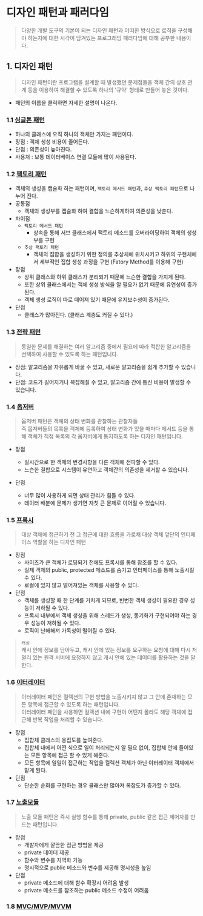 # 디자인 패턴과 패러다임

> 다양한 개발 도구의 기본이 되는 디자인 패턴과 어떠한 방식으로 로직을 구성해야 하는지에 대한 시각이 담겨있는 프로그래밍 패러다임에 대해 공부한 내용이다.

## 1. 디자인 패턴
> 디자인 패턴이란 프로그램을 설계할 때 발생했던 문제점들을 객체 간의 상호 관계 등을 이용하여 해결할 수 있도록 하나의 '규약' 형태로 만들어 놓은 것이다.
- 패턴의 이름을 클릭하면 자세한 설명이 나온다.

### 1.1 [싱글톤 패턴](https://github.com/gudals-kim/Studyroom/blob/delevlop/computer_science/designPattern/docs/singleton.md)

- 하나의 클래스에 오직 하나의 객체만 가지는 패턴이다.
- 장점 : 객체 생성 비용이 줄어든다.
- 단점 : 의존성이 높아진다.
- 사용처 : 보통 데이터베이스 연결 모듈에 많이 사용된다.

### 1.2 [팩토리 패턴](https://github.com/gudals-kim/Studyroom/blob/delevlop/computer_science/designPattern/docs/factory.md)

- 객체의 생성을 캡슐화 하는 패턴이며, ```팩토리 메서드 패턴```과, ```추상 팩토리 패턴```으로 나누어 진다.
- 공통점 
  - 객체의 생성부를 캡슐화 하여 결합을 느슨하게하여 의존성을 낮춘다.
- 차이점
  - ```팩토리 메서드 패턴``` 
    - 상속을 통해 서브 클래스에서 팩토리 메소드를 오버라이딩하여 객체의 생성부를 구현
  - ```추상 팩토리 패턴```
    - 객체의 집합을 생성하기 위한 정의를 추상체에 위치시키고 하위의 구현체에서 세부적인 집합 생성 과정을 구현 (Fatory Method를 이용해 구현)
- 장점
  - 상위 클래스와 하위 클래스가 분리되기 때문에 느슨한 결합을 가지게 된다.
  - 또한 상위 클래스에서는 객체 생성 방식을 알 필요가 없기 때문에 유연성이 증가된다.
  - 객체 생성 로직이 따로 떼어져 있기 때문에 유지보수성이 증가된다.
- 단점 
  - 클래스가 많아진다. (클래스 계층도 커질 수 있다.)

### 1.3 [전략 패턴](https://github.com/gudals-kim/Studyroom/blob/delevlop/computer_science/designPattern/docs/strate.md)
> 동일한 문제를 해결하는 여러 알고리즘 중에서 필요에 따라 적합한 알고리즘을 선택하여 사용할 수 있도록 하는 패턴입니다.
- 장점: 알고리즘을 자유롭게 바꿀 수 있고, 새로운 알고리즘을 쉽게 추가할 수 있습니다.
- 단점: 코드가 길어지거나 복잡해질 수 있고, 알고리즘 간에 통신 비용이 발생할 수 있습니다.

### 1.4 [옵저버](https://github.com/gudals-kim/Studyroom/blob/delevlop/computer_science/designPattern/docs/observer.md)
> 옵저버 패턴은 객체의 상태 변화를 관찰하는 관찰자들<br>
> 즉 옵저버들의 목록을 객체에 등록하여 상태 변화가 있을 때마다 메서드 등을 통해 객체가 직접 목록의 각 옵저버에게 통지하도록 하는 디자인 패턴입니다.

- 장점
  - 실시간으로 한 객체의 변경사항을 다른 객체에 전파할 수 있다.
  - 느슨한 결합으로 시스템이 유연하고 객체간의 의존성을 제거할 수 있습니다.

- 단점
  - 너무 많이 사용하게 되면 상태 관리가 힘들 수 있다.
  - 데이터 배분에 문제가 생기면 자칫 큰 문제로 이어질 수 있습니다.

### 1.5 [프록시](https://github.com/gudals-kim/Studyroom/blob/delevlop/computer_science/designPattern/docs/proxy.md)
> 대상 객체에 접근하기 전 그 접근에 대한 흐름을 가로채 대상 객체 앞단의 인터페이스 역할을 하는 디자인 패턴
- 장점
  - 사이즈가 큰 객체가 로딩되기 전에도 프록시를 통해 참조를 할 수 있다.
  - 실제 객체의 public, protected 메소드를 숨기고 인터페이스를 통해 노출시킬 수 있다.
  - 로컬에 있지 않고 떨어져있는 객체를 사용할 수 있다.
- 단점
  - 객체를 생성할 때 한 단계를 거치게 되므로, 빈번한 객체 생성이 필요한 경우 성능이 저하될 수 있다.
  - 프록시 내부에서 객체 생성을 위해 스레드가 생성, 동기화가 구현되어야 하는 경우 성능이 저하될 수 있다.
  - 로직이 난해해져 가독성이 떨어질 수 있다.
>```캐싱```<br>
> 캐시 안에 정보를 담아두고, 캐시 안에 있는 정보를 요구하는 요청에 대해 
> 다시 저 멀리 있는 원격 서버에 요청하지 않고 캐시 안에 있는 데이터를 활용하는 것을 말한다.
### 1.6 [이터레이터](https://github.com/gudals-kim/Studyroom/blob/delevlop/computer_science/designPattern/docs/iterator.md)
>이터레이터 패턴은 컬렉션의 구현 방법을 노출시키지 않고 그 안에 존재하는 모든 항목에 접근할 수 있도록 하는 패턴입니다. <br>
>이터레이터 패턴을 사용하면 컬렉션 내에 구현이 어떤지 몰라도 해당 객체에 접근해 반복 작업을 처리할 수 있습니다.

- 장점
  - 집합체 클래스의 응집도를 높여준다.
  - 집합체 내에서 어떤 식으로 일이 처리되는지 알 필요 없이, 집합체 안에 들어있는 모든 항목에 접근 할 수 있게 해준다.
  - 모든 항목에 일일이 접근하는 작업을 컬렉션 객체가 아닌 이터레이터 객체에서 맡게 된다.
- 단점
  - 단순한 순회를 구현하는 경우 클래스만 많아져 복잡도가 증가할 수 있다.
### 1.7 [노출모듈](https://github.com/gudals-kim/Studyroom/blob/delevlop/computer_science/designPattern/docs/revealingModule.md)
> 노출 모듈 패턴은 즉시 실행 함수를 통해 private, public 같은 접근 제어자를 만드는 패턴입니다.

- 장점
  - 개발자에게 깔끔한 접근 방법을 제공
  - private 데이터 제공
  - 함수와 변수를 지역화 가능
  - 명시적으로 public 메소드와 변수를 제공해 명시성을 높임
- 단점
  - private 메소드에 대해 함수 확장시 어려움 발생
  - private 메소드를 참조하는 public 메소드 수정이 어려움
### 1.8 [MVC/MVP/MVVM](https://github.com/gudals-kim/Studyroom/blob/delevlop/computer_science/designPattern/docs/mvc.md)